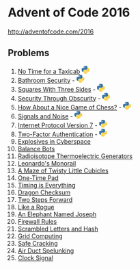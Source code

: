# Advent of Code 2016

http://adventofcode.com/2016

## Problems

1. [No Time for a Taxicab](http://adventofcode.com/2016/day/1)  [![Python](/images/python.png)](01/one.py)
2. [Bathroom Security](http://adventofcode.com/2016/day/2) - [![Python](/images/python.png)](02/two.py)
3. [Squares With Three Sides](http://adventofcode.com/2016/day/3) - [![Python](/images/python.png)](03/three.py)
4. [Security Through Obscurity](http://adventofcode.com/2016/day/4) - [![Python](/images/python.png)](04/four.py)
5. [How About a Nice Game of Chess?](http://adventofcode.com/2016/day/5) - [![Python](/images/python.png)](05/five.py)
6. [Signals and Noise](http://adventofcode.com/2016/day/6) - [![Python](/images/python.png)](06/six.py)
7. [Internet Protocol Version 7](http://adventofcode.com/2016/day/7) - [![Python](/images/python.png)](07/seven.py)
8. [Two-Factor Authentication](http://adventofcode.com/2016/day/8) - [![Python](/images/python.png)](08/eight.py)
9. [Explosives in Cyberspace](http://adventofcode.com/2016/day/9)
10. [Balance Bots](http://adventofcode.com/2016/day/10)
11. [Radioisotope Thermoelectric Generators](http://adventofcode.com/2016/day/11)
12. [Leonardo's Monorail](http://adventofcode.com/2016/day/12)
13. [A Maze of Twisty Little Cubicles](http://adventofcode.com/2016/day/13)
14. [One-Time Pad](http://adventofcode.com/2016/day/14)
15. [Timing is Everything](http://adventofcode.com/2016/day/15)
16. [Dragon Checksum](http://adventofcode.com/2016/day/16)
17. [Two Steps Forward](http://adventofcode.com/2016/day/17)
18. [Like a Rogue](http://adventofcode.com/2016/day/18)
19. [An Elephant Named Joseph](http://adventofcode.com/2016/day/19)
20. [Firewall Rules](http://adventofcode.com/2016/day/20)
21. [Scrambled Letters and Hash](http://adventofcode.com/2016/day/21)
22. [Grid Computing](http://adventofcode.com/2016/day/22)
23. [Safe Cracking](http://adventofcode.com/2016/day/23)
24. [Air Duct Spelunking](http://adventofcode.com/2016/day/24)
25. [Clock Signal](http://adventofcode.com/2016/day/25)
